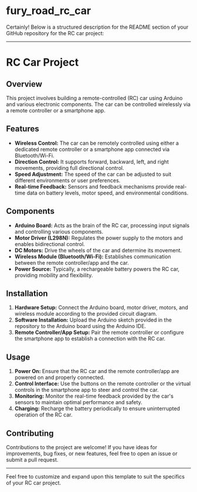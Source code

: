 # fury_road_rc_car
Certainly! Below is a structured description for the README section of your GitHub repository for the RC car project:

---

# RC Car Project

## Overview
This project involves building a remote-controlled (RC) car using Arduino and various electronic components. The car can be controlled wirelessly via a remote controller or a smartphone app.

## Features
- **Wireless Control:** The car can be remotely controlled using either a dedicated remote controller or a smartphone app connected via Bluetooth/Wi-Fi.
- **Direction Control:** It supports forward, backward, left, and right movements, providing full directional control.
- **Speed Adjustment:** The speed of the car can be adjusted to suit different environments or user preferences.
- **Real-time Feedback:** Sensors and feedback mechanisms provide real-time data on battery levels, motor speed, and environmental conditions.

## Components
- **Arduino Board:** Acts as the brain of the RC car, processing input signals and controlling various components.
- **Motor Driver (L298N):** Regulates the power supply to the motors and enables bidirectional control.
- **DC Motors:** Drive the wheels of the car and determine its movement.
- **Wireless Module (Bluetooth/Wi-Fi):** Establishes communication between the remote controller/app and the car.
- **Power Source:** Typically, a rechargeable battery powers the RC car, providing mobility and flexibility.

## Installation
1. **Hardware Setup:** Connect the Arduino board, motor driver, motors, and wireless module according to the provided circuit diagram.
2. **Software Installation:** Upload the Arduino sketch provided in the repository to the Arduino board using the Arduino IDE.
3. **Remote Controller/App Setup:** Pair the remote controller or configure the smartphone app to establish a connection with the RC car.

## Usage
1. **Power On:** Ensure that the RC car and the remote controller/app are powered on and properly connected.
2. **Control Interface:** Use the buttons on the remote controller or the virtual controls in the smartphone app to steer and control the car.
3. **Monitoring:** Monitor the real-time feedback provided by the car's sensors to maintain optimal performance and safety.
4. **Charging:** Recharge the battery periodically to ensure uninterrupted operation of the RC car.

## Contributing
Contributions to the project are welcome! If you have ideas for improvements, bug fixes, or new features, feel free to open an issue or submit a pull request.



---

Feel free to customize and expand upon this template to suit the specifics of your RC car project.
